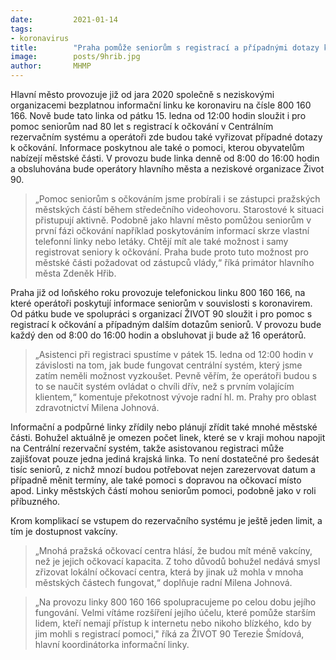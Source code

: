 ```yaml
---
date:         2021-01-14
tags:         
- koronavirus
title:        "Praha pomůže seniorům s registrací a případnými dotazy k očkování na lince 800 160 166"
image: 	      posts/9hrib.jpg
author:       MHMP
---
```


Hlavní město provozuje již od jara 2020 společně s neziskovými organizacemi bezplatnou informační linku ke koronaviru na čísle 800 160 166. Nově bude tato linka od pátku 15. ledna od 12:00 hodin sloužit i pro pomoc seniorům nad 80 let s registrací k očkování v Centrálním rezervačním systému a operátoři zde budou také vyřizovat případné dotazy k očkování. Informace poskytnou ale také o pomoci, kterou obyvatelům nabízejí městské části. V provozu bude linka denně od 8:00 do 16:00 hodin a obsluhována bude operátory hlavního města a neziskové organizace Život 90.

> „Pomoc seniorům s očkováním jsme probírali i se zástupci pražských městských částí během středečního videohovoru. Starostové k situaci přistupují aktivně. Podobně jako hlavní město pomůžou seniorům v první fázi očkování například poskytováním informací skrze vlastní telefonní linky nebo letáky. Chtějí mít ale také možnost i samy registrovat seniory k očkování. Praha bude proto tuto možnost pro městské části požadovat od zástupců vlády,“ říká primátor hlavního města Zdeněk Hřib.

Praha již od loňského roku provozuje telefonickou linku 800 160 166, na které operátoři poskytují informace seniorům v souvislosti s koronavirem. Od pátku bude ve spolupráci s organizací ŽIVOT 90 sloužit i pro pomoc s registrací k očkování a případným dalším dotazům seniorů. V provozu bude každý den od 8:00 do 16:00 hodin a obsluhovat ji bude až 16 operátorů.

> „Asistenci při registraci spustíme v pátek 15. ledna od 12:00 hodin v závislosti na tom, jak bude fungovat centrální systém, který jsme zatím neměli možnost vyzkoušet. Pevně věřím, že operátoři budou s to se naučit systém ovládat o chvíli dřív, než s prvním volajícím klientem,“ komentuje překotnost vývoje radní hl. m. Prahy pro oblast zdravotnictví Milena Johnová.

Informační a podpůrné linky zřídily nebo plánují zřídit také mnohé městské části. Bohužel aktuálně je omezen počet linek, které se v kraji mohou napojit na Centrální rezervační systém, takže asistovanou registraci může zajišťovat pouze jedna jediná krajská linka. To není dostatečné pro šedesát tisíc seniorů, z nichž mnozí budou potřebovat nejen zarezervovat datum a případně měnit termíny, ale také pomoci s dopravou na očkovací místo apod. Linky městských částí mohou seniorům pomoci, podobně jako v roli příbuzného.

Krom komplikací se vstupem do rezervačního systému je ještě jeden limit, a tím je dostupnost vakcíny. 

> „Mnohá pražská očkovací centra hlásí, že budou mít méně vakcíny, než je jejich očkovací kapacita. Z toho důvodů bohužel nedává smysl zřizovat lokální očkovací centra, která by jinak už mohla v mnoha městských částech fungovat,“ doplňuje radní Milena Johnová.

> „Na provozu linky 800 160 166 spolupracujeme po celou dobu jejího fungování. Velmi vítáme rozšíření jejího účelu, které pomůže starším lidem, kteří nemají přístup k internetu nebo nikoho blízkého, kdo by jim mohli s registrací pomoci," říká za ŽIVOT 90 Terezie Šmídová, hlavní koordinátorka informační linky.
